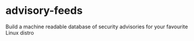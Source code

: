 # advisory-feeds
Build a machine readable database of security advisories for your favourite Linux distro
